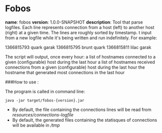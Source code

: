 # Fobos
**name**: fobos
**version**: 1.0.0-SNAPSHOT
**description**:
Tool that parse logfiles. Each line represents connection from a host (left) to another host (right) at a given time. The lines are roughly sorted by timestamp.
t input from a new logfile while it's being written and run indefinitely.
For example:

1366815793 quark garak
1366815795 brunt quark
1366815811 lilac garak

The script will output, once every hour:
a list of hostnames connected to a given (configurable) host during the last hour
a list of hostnames received connections from a given (configurable) host during the last hour the hostname that generated most connections in the last hour

###How to use :

The program is called in command line:

    java -jar target/fobos-{version}.jar

* By default, the file containing the connections lines will be read from _resources/connections-logfile_
* By default, the generated files containing the statisques of connections will be available in _/tmp_



